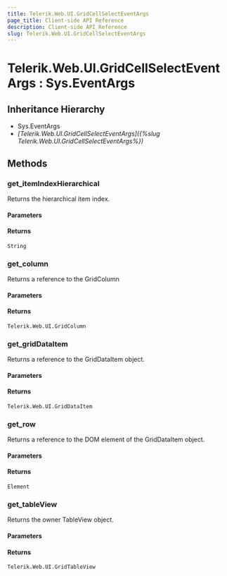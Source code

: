 ```yaml
---
title: Telerik.Web.UI.GridCellSelectEventArgs
page_title: Client-side API Reference
description: Client-side API Reference
slug: Telerik.Web.UI.GridCellSelectEventArgs
---
```


# Telerik.Web.UI.GridCellSelectEventArgs : Sys.EventArgs 

## Inheritance Hierarchy

* Sys.EventArgs
* *[Telerik.Web.UI.GridCellSelectEventArgs]({%slug Telerik.Web.UI.GridCellSelectEventArgs%})*

## Methods

###  get_itemIndexHierarchical

Returns the hierarchical item index.

#### Parameters

#### Returns

`String` 

###  get_column

Returns a reference to the GridColumn

#### Parameters

#### Returns

`Telerik.Web.UI.GridColumn`

###  get_gridDataItem

Returns a reference to the GridDataItem object.

#### Parameters

#### Returns

`Telerik.Web.UI.GridDataItem` 

###  get_row

Returns a reference to the DOM element of the GridDataItem object.

#### Parameters

#### Returns

`Element` 

###  get_tableView

Returns the owner TableView object.

#### Parameters

#### Returns

`Telerik.Web.UI.GridTableView` 


